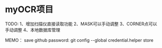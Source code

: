 myOCR项目
=====
TODO:
1、增加扫描仪直接读取功能
2、MASK可以手动调整
3、CORNER点可以手动调整
4、本地数据库管理

MEMO：
save github password:
git config --global credential.helper store 
